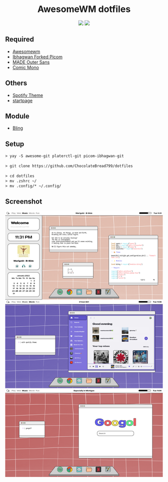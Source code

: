 
<h1 align="center" style="font-weight: bold"> AwesomeWM dotfiles </h1>

<div align="center">
    <img src ="https://img.shields.io/badge/Awesomewm-6c5d87.svg?&style=for-the-badge&logo=Lua&logoColor=white"/>
    <img src ="https://img.shields.io/badge/ArchLinux-4ba383.svg?&style=for-the-badge&logo=Arch Linux&logoColor=white"/>
</div>

## Required
- [Awesomewm](https://awesomewm.org/)
- [Ibhagwan Forked Picom](https://github.com/ibhagwan/picom)
- [MADE Outer Sans](https://www.behance.net/gallery/87122273/MADE-Outer-Sans-Font)
- [Comic Mono](https://dtinth.github.io/comic-mono-font/)

## Others

- [Spotify Theme](https://github.com/ChocolateBread799/outlineddribbblish)
- [startpage](https://github.com/ChocolateBread799/startpage)

## Module

- [Bling](https://blingcorp.github.io/bling/)

## Setup

```
> yay -S awesome-git platerctl-git picom-ibhagwan-git

> git clone https://github.com/ChocolateBread799/dotfiles

> cd dotfiles
> mv .zshrc ~/
> mv .config/* ~/.config/
```

### 


## Screenshot

![screenshot1](./likedoodle.jpg)
